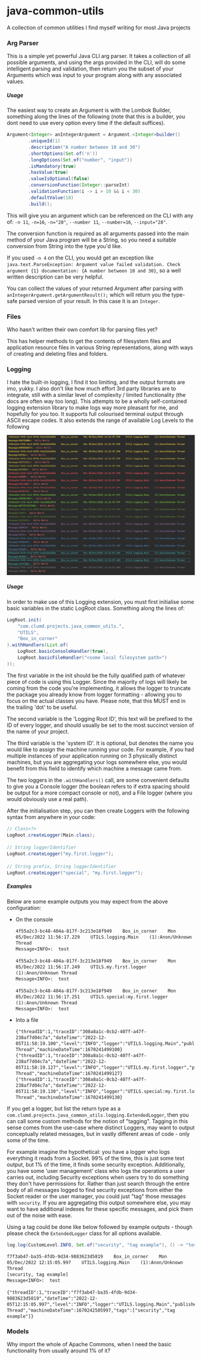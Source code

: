 # java-common-utils
A collection of common utilities I find myself writing for most Java projects

### Arg Parser
This is a simple yet powerful Java CLI arg parser. It takes a collection of all possible arguments, and using the args provided in the CLI, will do some intelligent parsing and validation, then return you the subset of your Arguments which was input to your program along with any associated values.

##### Usage
The easiest way to create an Argument is with the Lombok Builder, something along the lines of the following (note that this is a builder, you dont need to use every option every time if the default suffices).

```java
Argument<Integer> anIntegerArgument = Argument.<Integer>builder()
        .uniqueId(1)
        .description("A number between 10 and 30")
        .shortOptions(Set.of('n'))
        .longOptions(Set.of("number", "input"))
        .isMandatory(true)
        .hasValue(true)
        .valueIsOptional(false)
        .conversionFunction(Integer::parseInt)
        .validationFunction(i -> i > 10 && i < 30)
        .defaultValue(18)
        .build();
```

This will give you an argument which can be referenced on the CLI with any of:
`-n 11`, `-n=16`, `-n="28"`, `--number 11`, `--number=16`, `--input="28"`.

The conversion function is required as all arguments passed into the main method of your Java program will be a String, so you need a suitable conversion from String into the type you'd like.

If you used `-n 4` on the CLI, you would get an exception like `java.text.ParseException: Argument value failed validation. Check argument {1} documentation: {A number between 10 and 30}`, so a well written description can be very helpful.

You can collect the values of your returned Argument after parsing with `anIntegerArgument.getArgumentResult();` which will return you the type-safe parsed version of your result. In this case it is an `Integer`.


### Files
Who hasn't written their own comfort lib for parsing files yet?

This has helper methods to get the contents of filesystem files and application resource files in various String representations, along with ways of creating and deleting files and folders.


### Logging
I hate the built-in logging, I find it too limiting, and the output formats are imo, yukky.
I also don't like how much effort 3rd party libraries are to integrate, still with a similar level of complexity / limited functionality (the docs are often way too long).
This attempts to be a wholly self-contained logging extension library to make logs way more pleasant for me, and hopefully for you too.
It supports full colourised terminal output through ASCII escape codes.
It also extends the range of available Log Levels to the following

![Log Levels](docs/LogLevels.png)


##### Usage
In order to make use of this Logging extension, you must first initialise some basic variables in the static LogRoot class. Something along the lines of:
```java
LogRoot.init(
    "com.clumd.projects.java_common_utils.",
    "UTILS",
    "Box_in_corner"
).withHandlers(List.of(
    LogRoot.basicConsoleHandler(true),
    LogRoot.basicFileHandler("<some local filesystem path>")
));
```
The first variable in the init should be the fully qualified path of whatever piece of code is using this Logger. Since the majority of logs will likely be coming from the code you're implementing, it allows the logger to truncate the package you already know from logger formatting - allowing you to focus on the actual classes you have.
Please note, that this MUST end in the trailing 'dot' to be useful.

The second variable is the 'Logging Root ID', this text will be prefixed to the ID of every logger, and should usually be set to the most succinct version of the name of your project.

The third variable is the 'system ID'. It is optional, but denotes the name you would like to assign the machine running your code.
For example, if you had multiple instances of your application running on 3 physically distinct machines, but you are aggregating your logs somewhere else, you would benefit from this field to identify which machine a message came from.

The two loggers in the `.withHandlers()` call, are some convenient defaults to give you a Console logger (the boolean refers to if extra spacing should be output for a more compact console or not), and a File logger (where you would obviously use a real path).


After the initialisation step, you can then create Loggers with the following syntax from anywhere in your code:
```java
// Class<?>
LogRoot.createLogger(Main.class);

// String loggerIdentifier
LogRoot.createLogger("my.first.logger");

// String prefix, String loggerIdentifier
LogRoot.createLogger("special", "my.first.logger");
```

##### Examples
Below are some example outputs you may expect from the above configuration:

- On the console
    ```log
    4f55a2c3-bc48-404a-817f-3c213e18f949    Box_in_corner    Mon 05/Dec/2022 11:56:17.229    UTILS.logging.Main    (1):Anon/Unknown Thread    
    Message<INFO>:  test
    
    4f55a2c3-bc48-404a-817f-3c213e18f949    Box_in_corner    Mon 05/Dec/2022 11:56:17.249    UTILS.my.first.logger    (1):Anon/Unknown Thread    
    Message<INFO>:  test
    
    4f55a2c3-bc48-404a-817f-3c213e18f949    Box_in_corner    Mon 05/Dec/2022 11:56:17.251    UTILS.special:my.first.logger    (1):Anon/Unknown Thread    
    Message<INFO>:  test
    
    ```
- Into a file
    ```log
    {"threadID":1,"traceID":"308a8a1c-0cb2-407f-a47f-238af7d04c7a","dateTime":"2022-12-05T11:58:19.100","level":"INFO","logger":"UTILS.logging.Main","publisher":"Box_in_corner","message":"test","threadName":"Anon/Unknown Thread","machineDateTime":1670241499100}
    {"threadID":1,"traceID":"308a8a1c-0cb2-407f-a47f-238af7d04c7a","dateTime":"2022-12-05T11:58:19.127","level":"INFO","logger":"UTILS.my.first.logger","publisher":"Box_in_corner","message":"test","threadName":"Anon/Unknown Thread","machineDateTime":1670241499127}
    {"threadID":1,"traceID":"308a8a1c-0cb2-407f-a47f-238af7d04c7a","dateTime":"2022-12-05T11:58:19.130","level":"INFO","logger":"UTILS.special:my.first.logger","publisher":"Box_in_corner","message":"test","threadName":"Anon/Unknown Thread","machineDateTime":1670241499130} 
    ```

If you get a logger, but list the return type as a `com.clumd.projects.java_common_utils.logging.ExtendedLogger`, then you can call some custom methods for the notion of "tagging". 
Tagging in this sense comes from the use-case where distinct Loggers, may want to output conceptually related messages, but in vastly different areas of code - only some of the time.

For example imagine the hypothetical: you have a logger who logs everything it reads from a Socket. 99% of the time, this is just some text output, but 1% of the time, it finds some security exception. Additionally, you have some 'user management' class who logs the operations a user carries out, including Security exceptions when users try to do something they don't have permissions for.
Rather than just search through the entire body of all messages logged to find security exceptions from either the Socket reader or the user manager, you could just "tag" those messages with `security`. If you are aggregating this output somewhere else, you may want to have additional indexes for these specific messages, and pick them out of the noise with ease.

Using a tag could be done like below followed by example outputs - though please check the `ExtendedLogger` class for all options available.
```java
log.log(CustomLevel.INFO, Set.of("security", "tag example"), () -> "test");
```

```log
f7f3ab47-ba35-4fdb-9d34-9883623d5819    Box_in_corner    Mon 05/Dec/2022 12:15:05.997    UTILS.logging.Main    (1):Anon/Unknown Thread    
[security, tag example]
Message<INFO>:  test

{"threadID":1,"traceID":"f7f3ab47-ba35-4fdb-9d34-9883623d5819","dateTime":"2022-12-05T12:15:05.997","level":"INFO","logger":"UTILS.logging.Main","publisher":"Box_in_corner","message":"test","threadName":"Anon/Unknown Thread","machineDateTime":1670242505997,"tags":["security","tag example"]}
```


### Models
Why import the whole of Apache Commons, when I need the basic functionality from usually around 1% of it?

